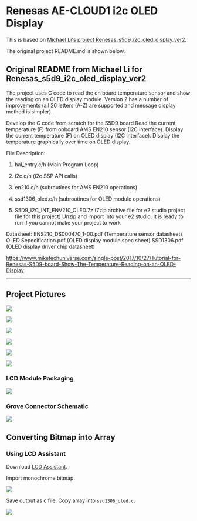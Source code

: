 # Renesas AE-CLOUD1 i2c OLED Display
This is based on [Michael Li's project Renesas_s5d9_i2c_oled_display_ver2](https://github.com/mikelisfbay/Renesas_s5d9_i2c_oled_display_ver2).

The original project README.md is shown below.

## Original README from Michael Li for Renesas_s5d9_i2c_oled_display_ver2
The project uses C code to read the on board temperature sensor and show the reading on an OLED display module.  Version 2 has a number of improvements (all 26 letters (A-Z) are supported and message display method is simpler).

Develop the C code from scratch for the S5D9 board
Read the current temperature (F) from onboard AMS EN210 sensor (I2C interface).
Display the current temperature (F) on OLED display (I2C interface).
Display the temperature graphically over time on OLED display.

File Description:
1.  hal_entry.c/h  (Main Program Loop)
2.  i2c.c/h (i2c SSP API calls)
3.  en210.c/h (subroutines for AMS EN210 operations)
4.  ssd1306_oled.c/h (subroutines for OLED module operations)

5. S5D9_I2C_INT_ENV210_OLED.7z (7zip archive file for e2 studio project file for this project)  Unzip and import into your e2 studio.  It is ready to run if you cannot make your project to work

Datasheet:
ENS210_DS000470_1-00.pdf (Temperature sensor datasheet)
OLED Sepecification.pdf (OLED display module spec sheet)
SSD1306.pdf (OLED display driver chip datasheet)

https://www.miketechuniverse.com/single-post/2017/10/27/Tutorial-for-Renesas-S5D9-board-Show-The-Temperature-Reading-on-an-OLED-Display

---

## Project Pictures

![](doc/img/standalone.png)

![](doc/img/oled-in-action.png)

![](doc/img/oppkey-oled.png)

![](doc/img/oppkey-presents.png)

![](doc/img/sandbox-tutorial-mockup.png)

![](doc/img/learn.png)


### LCD Module Packaging

![](doc/img/lcd_modules.png)

### Grove Connector Schematic

![](doc/img/grove-schematic.png)

## Converting Bitmap into Array

### Using LCD Assistant

Download [LCD Assistant](http://en.radzio.dxp.pl/bitmap_converter/).

Import monochrome bitmap.

![](doc/img/lcd_assistant.png)

Save output as c file. Copy array into `ssd1306_oled.c`.

![](doc/img/bitmap-array.png)
